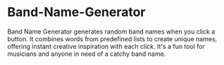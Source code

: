 # Band-Name-Generator
Band Name Generator generates random band names when you click a button. It combines words from predefined lists to create unique names, offering instant creative inspiration with each click. It's a fun tool for musicians and anyone in need of a catchy band name.
